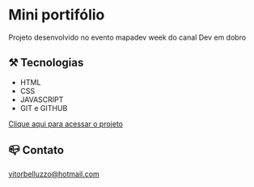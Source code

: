 # Mini portifólio

Projeto desenvolvido no evento mapadev week do canal Dev em dobro

## ⚒️ Tecnologias 

- HTML
- CSS
- JAVASCRIPT
- GIT e GITHUB

[Clique aqui para acessar o projeto](https://vitorbelluzzo.github.io/MINI_PORTIFÓLIO/)

## 📪 Contato

[vitorbelluzzo@hotmail.com](mailto:vitorbelluzzo@hotmail.com)